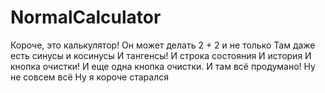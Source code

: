 # NormalCalculator
Короче, это калькулятор!
Он может делать 2 + 2 и не только
Там даже есть синусы и косинусы
И тангенсы!
И строка состояния
И история
И кнопка очистки!
И еще одна кнопка очистки.
И там всё продумано!
Ну не совсем всё
Ну я короче старался

